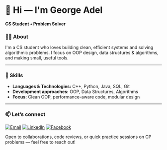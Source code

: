 # 👋 Hi — I'm George Adel
**CS Student • Problem Solver** 

### 👨‍💻 About
I'm a CS student who loves building clean, efficient systems and solving algorithmic problems. I focus on OOP design, data structures & algorithms, and making small, useful tools.

---

### 🧰 Skills
- **Languages & Technologies:** C++, Python, Java, SQL, Git
- **Development approaches:** OOP, Data Structures, Algorithms
- **Focus:** Clean OOP, performance-aware code, modular design
  
---

### 📫 Let’s connect

[![Email](https://img.shields.io/badge/-Email-6f42c1?style=for-the-badge&logo=gmail&logoColor=white&labelColor=6f42c1)](mailto:begemy1712@gmail.com)
[![LinkedIn](https://img.shields.io/badge/-LinkedIn-0A66C2?style=for-the-badge&logo=linkedin&logoColor=white&labelColor=0A66C2)](https://www.linkedin.com/in/georgeadelk/)
[![Facebook](https://img.shields.io/badge/-Facebook-1877F2?style=for-the-badge&logo=facebook&logoColor=white&labelColor=1877F2)](https://facebook.com/your-facebook-username)
  

Open to collaborations, code reviews, or quick practice sessions on CP problems — feel free to reach out!

